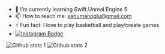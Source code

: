 - 🌱 I’m currently learning Swift,Unreal Engine 5
- 📫 How to reach me: xanumanoglu@gmail.com
- ⚡ Fun fact: I love to play basketball and play/create games
- [![Instagram Badge](https://img.shields.io/badge/-Instagram-C13584?style=flat-quare&labelColor=C13584&logo=instagram&logoColor=white&link=link)](can_numanolu)

![Github stats 1](https://github-readme-stats.vercel.app/api?username=kullanıcıadınız&show_icons=true&theme=gradient) 
![Github stats 2](https://github-readme-stats.vercel.app/api?username=kullanıcıadınız&show_icons=true&theme=radical)



